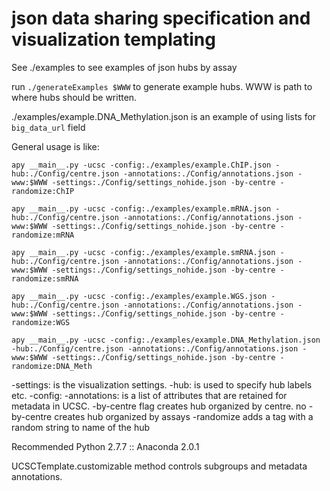 json data sharing specification and visualization templating
============================================================
See ./examples to see examples of json hubs by assay

run `./generateExamples $WWW` to generate example hubs. WWW is path to where hubs should be written.

./examples/example.DNA_Methylation.json  is an example of using lists for `big_data_url` field

General usage is like:

    apy __main__.py -ucsc -config:./examples/example.ChIP.json -hub:./Config/centre.json -annotations:./Config/annotations.json -www:$WWW -settings:./Config/settings_nohide.json -by-centre -randomize:ChIP

    apy __main__.py -ucsc -config:./examples/example.mRNA.json -hub:./Config/centre.json -annotations:./Config/annotations.json -www:$WWW -settings:./Config/settings_nohide.json -by-centre -randomize:mRNA

    apy __main__.py -ucsc -config:./examples/example.smRNA.json -hub:./Config/centre.json -annotations:./Config/annotations.json -www:$WWW -settings:./Config/settings_nohide.json -by-centre -randomize:smRNA

    apy __main__.py -ucsc -config:./examples/example.WGS.json -hub:./Config/centre.json -annotations:./Config/annotations.json -www:$WWW -settings:./Config/settings_nohide.json -by-centre -randomize:WGS

    apy __main__.py -ucsc -config:./examples/example.DNA_Methylation.json -hub:./Config/centre.json -annotations:./Config/annotations.json -www:$WWW -settings:./Config/settings_nohide.json -by-centre -randomize:DNA_Meth

-settings:<json> is the visualization settings.
-hub:<json> is used to specify hub labels etc.
-config:<json hub>
-annotations:<json> is a list of attributes that are retained for metadata in UCSC.
-by-centre flag creates hub organized by centre. no -by-centre creates hub organized by assays
-randomize adds a tag with a random string to name of the hub


Recommended Python 2.7.7 :: Anaconda 2.0.1

UCSCTemplate.customizable method controls subgroups and metadata annotations.

